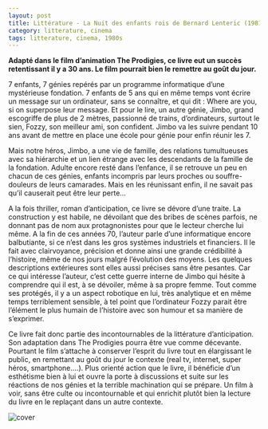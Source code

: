 ```yaml
---
layout: post
title: Littérature - La Nuit des enfants rois de Bernard Lenteric (1981)
category: litterature, cinema
tags: litterature, cinema, 1980s
---
```

​**Adapté dans le film d’animation The Prodigies, ce livre eut un succès retentissant il y a 30 ans. Le film pourrait bien le remettre au goût du jour.**

7 enfants, 7 génies repérés par un programme informatique d’une mystérieuse fondation. 7 enfants de 5 ans qui en même temps vont écrire un message sur un ordinateur, sans se connaître, et qui dit : Where are you, si on superpose leur message. Et pour le lire, un autre génie, Jimbo, grand escogriffe de plus de 2 mètres, passionné de trains, d’ordinateurs, surtout le sien, Fozzy, son meilleur ami, son confident. Jimbo va les suivre pendant 10 ans avant de mettre en place une école pour génie pour enfin réunir les 7.

Mais notre héros, Jimbo, a une vie de famille, des relations tumultueuses avec sa hiérarchie et un lien étrange avec les descendants de la famille de la fondation. Adulte encore resté dans l’enfance, il se retrouve un peu en chacun de ces génies, enfants incompris par leurs proches ou souffre-douleurs de leurs camarades. Mais en les réunissant enfin, il ne savait pas qu’il causerait peut être leur perte…

A la fois thriller, roman d’anticipation, ce livre se dévore d’une traite. La construction y est habile, ne dévoilant que des bribes de scènes parfois, ne donnant pas de nom aux protagnonistes pour que le lecteur cherche lui même. A la fin de ces années 70, l’auteur parle d’une informatique encore balbutiante, si ce n’est dans les gros systèmes industriels et financiers. Il le fait avec clairvoyance, précision et donne ainsi une grande crédibilité à l’histoire, même de nos jours malgré l’évolution des moyens. Les quelques descriptions extérieures sont elles aussi précises sans être pesantes. Car ce qui intéresse l’auteur, c’est cette guerre interne de Jimbo qui hésite à comprendre qui il est, à se dévoiler, même à sa propre femme. Tout comme ses protégés, il y a un aspect robotique en lui, très analytique et en même temps terriblement sensible, à tel point que l’ordinateur Fozzy parait être l’élément le plus humain de l’histoire avec son humour et sa manière de s’exprimer.

Ce livre fait donc partie des incontournables de la littérature d’anticipation. Son adaptation dans The Prodigies pourra être vue comme décevante. Pourtant le film s’attache à conserver l’esprit du livre tout en élargissant le public, en remettant au goût du jour le contexte (real tv, internet, super héros, smartphone….). Plus orienté action que le livre, il bénéficie d’un esthétisme bien à lui et ouvre la porte à discussions et suite sur les réactions de nos génies et la terrible machination qui se prépare. Un film à voir, sans être culte ou incontournable et qui enrichit plutôt bien la lecture du livre en le replaçant dans un autre contexte.

![cover](https://filedn.eu/llqi9IBxlYouGRXYG2xlROb/img/2011/nuitdesenfants.jpg)